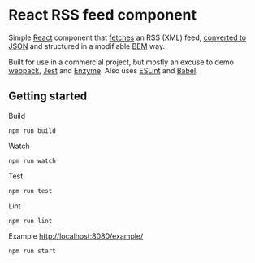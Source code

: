 # React RSS feed component

Simple [React](https://facebook.github.io/react/) component that [fetches](https://github.com/github/fetch) an RSS (XML) feed, [converted to JSON](https://github.com/ExactTarget/node-xmljson) and structured in a modifiable [BEM](http://getbem.com/) way.

Built for use in a commercial project, but mostly an excuse to demo [webpack](https://webpack.github.io/), [Jest](https://facebook.github.io/jest/) and [Enzyme](https://github.com/airbnb/enzyme). Also uses [ESLint](http://eslint.org/) and [Babel](https://babeljs.io/).

## Getting started

Build

    npm run build

Watch

    npm run watch

Test

    npm run test

Lint

    npm run lint

Example [http://localhost:8080/example/](http://localhost:8080/example/)

    npm run start
